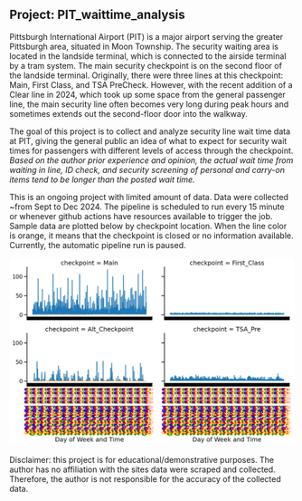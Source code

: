 ## Project: PIT_waittime_analysis

Pittsburgh International Airport (PIT) is a major airport serving the greater Pittsburgh area, situated in Moon Township. The security waiting area is located in the landside terminal, which is connected to the airside terminal by a tram system. The main security checkpoint is on the second floor of the landside terminal. Originally, there were three lines at this checkpoint: Main, First Class, and TSA PreCheck. However, with the recent addition of a Clear line in 2024, which took up some space from the general passenger line, the main security line often becomes very long during peak hours and sometimes extends out the second-floor door into the walkway.

The goal of this project is to collect and analyze security line wait time data at PIT, giving the general public an idea of what to expect for security wait times for passengers with different levels of access through the checkpoint. *Based on the author prior experience and opinion, the actual wait time from waiting in line, ID check, and security screening of personal and carry-on items tend to be longer than the posted wait time.*

This is an ongoing project with limited amount of data. Data were collected ~from Sept to Dec 2024. The pipeline is scheduled to run every 15 minute or whenever github actions have resources available to trigger the job. Sample data are plotted below by checkpoint location. When the line color is orange, it means that the checkpoint is closed or no information available. Currently, the automatic pipeline run is paused.

![](wait_time_at_pit.png "Title")

Disclaimer: this project is for educational/demonstrative purposes. The author has no affiliation with the sites data were scraped and collected. Therefore, the author is not responsible for the accuracy of the collected data. 

